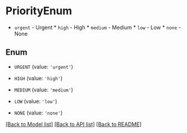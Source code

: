 # PriorityEnum

* `urgent` - Urgent * `high` - High * `medium` - Medium * `low` - Low * `none` - None

## Enum

* `URGENT` (value: `'urgent'`)

* `HIGH` (value: `'high'`)

* `MEDIUM` (value: `'medium'`)

* `LOW` (value: `'low'`)

* `NONE` (value: `'none'`)

[[Back to Model list]](../README.md#documentation-for-models) [[Back to API list]](../README.md#documentation-for-api-endpoints) [[Back to README]](../README.md)


